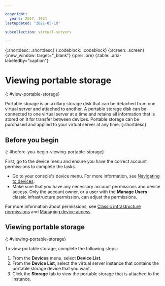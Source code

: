 ```yaml
---

copyright:
  years: 2017, 2021
lastupdated: "2021-05-19"

subcollection: virtual-servers

---
```


{:shortdesc: .shortdesc}
{:codeblock: .codeblock}
{:screen: .screen}
{:new_window: target="_blank"}
{:pre: .pre}
{:table: .aria-labeledby="caption"}


# Viewing portable storage  
{: #view-portable-storage}

 Portable storage is an axillary storage disk that can be detached from one virtual server and attached to another.
 A portable storage disk can be connected to one virtual server at a time and retains all information
 that is stored on it for transfer between devices. Portable storage can be purchased and applied
 to your virtual server at any time.
 {:shortdesc}

## Before you begin
{: #before-you-begin-viewing-portable-storage}

First, go to the device menu and ensure you have the correct account permissions to complete the tasks.

* Go to your console's device menu. For more information, see [Navigating to devices](/docs/virtual-servers?topic=virtual-servers-navigating-devices).
* Make sure that you have any necessary account permissions and device access. Only the account owner, or a user with the **Manage Users** classic infrastructure permission, can adjust the permissions.

For more information about permissions, see [Classic infrastructure permissions](/docs/account?topic=account-infrapermission) and [Managing device access](/docs/virtual-servers?topic=virtual-servers-managing-device-access).

## Viewing portable storage
{: #viewing-portable-storage}

To view portable storage, complete the following steps:

1. From the **Devices** menu, select **Device List**.
2. From the **Device List**, select the virtual server instance that contains the portable storage device that you want.
3. Click the **Storage** tab to view the portable storage that is attached to the instance.
